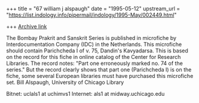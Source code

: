 +++
title = "67 william j alspaugh"
date = "1995-05-12"
upstream_url = "https://list.indology.info/pipermail/indology/1995-May/002449.html"

+++
[Archive link](https://list.indology.info/pipermail/indology/1995-May/002449.html)

The Bombay Prakrit and Sanskrit Series is published in microfiche by
Interdocumentation Company (IDC) in the Netherlands.  This microfiche should
contain Parichcheda I of v. 75, Dandin's Kavyadarsa.  This is based on the
record for this fiche in online catalog of the Center for Research Libraries.
 The record notes: "Part one erroneously marked no. 74 of the series."  But
the record clearly shows that part one (Parichcheda I) is on the fiche, some
several European libraries must have purchased this microfiche set.  Bill
Alspaugh, University of Chicago Library

Bitnet:                   uclals1 at uchimvs1
Internet:         als1 at midway.uchicago.edu





